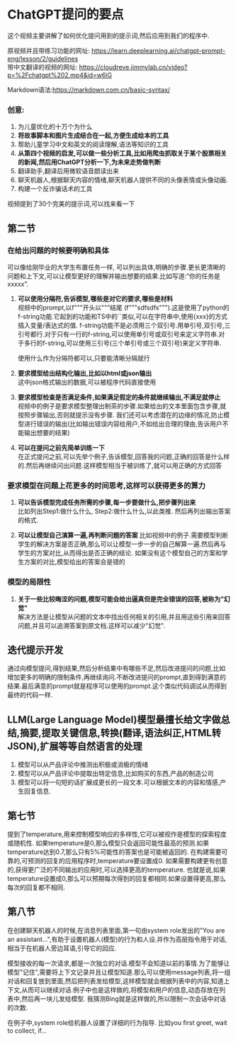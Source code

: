 # ChatGPT提问的要点
这个视频主要讲解了如何优化提问用到的提示词,然后应用到我们的程序中.

原视频并且带练习功能的网址: https://learn.deeplearning.ai/chatgpt-prompt-eng/lesson/2/guidelines  
带中文翻译的视频的网址: https://cloudreve.jimmylab.cn/video?p=%2Fchatgpt%202.mp4&id=w6iG

Markdown语法:https://markdown.com.cn/basic-syntax/

### 创意:
1. 为儿童优化的十万个为什么
2. **将故事脚本和图片生成结合在一起,方便生成绘本的工具**
3. 帮助儿童学习中文和英文的阅读理解,语法等知识的工具
4. **从第四个视频的启发,可以做一些分析工具,比如用爬虫抓取关于某个股票相关的新闻,然后用ChatGPT分析一下,为未来走势做判断**
5. 翻译助手,翻译后用微软语音朗读出来
6. 聊天机器人,根据聊天内容的情绪,聊天机器人提供不同的头像表情或头像动画.
7. 构建一个反诈骗话术的工具

视频提到了30个完美的提示词,可以找来看一下

## 第二节
### 在给出问题的时候要明确和具体
可以像给刚毕业的大学生布置任务一样, 可以列出具体,明确的步骤.更长更清晰的问题和上下文,可以让模型更好的理解并输出想要的结果.比如写道:"你的任务是xxxxx".
1. **可以使用分隔符,告诉模型,哪些是对它的要求,哪些是材料**  
   视频中的prompt,以f"""开头以"""结尾 (f"""sdfsdfs""").这是使用了python的f-string功能.它起到的功能和TS中的``类似,可以在字符串中,使用{xxx}的方式插入变量/表达式的值.
   f-string功能不是必须用三个双引号.用单引号,双引号,三引号都行.对于只有一行的f-string,可以使用单引号或双引号来定义字符串.对于多行的f-string,可以使用三引号(三个单引号或三个双引号)来定义字符串.

   使用什么作为分隔符都可以,只要能清晰分隔就行
   
2. **要求模型给出结构化输出,比如以html或json输出**  
   这中json格式输出的数据,可以被程序代码直接使用

3. **要求模型检查是否满足条件,如果满足假定的条件就继续输出,不满足就停止**  
   视频中的例子是要求模型整理出制茶的步骤.如果给出的文本里面包含步骤,就按照步骤输出,否则就提示没有步骤. 我们还可以考虑潜在的边缘的情况,防止模型进行错误的输出(比如输出错误内容给用户,不如给出合理的理由,告诉用户不能输出想要的结果)
   
4. **可以在提问之前先简单训练一下**  
   在正式提问之前,可以先举个例子,告诉模型,回答我的问题,正确的回答是什么样的.然后再继续问出问题.这样模型相当于被训练了,就可以用正确的方式回答

### 要求模型在问题上花更多的时间思考,这样可以获得更多的算力
1. **可以告诉模型完成任务所需的步骤,每一步要做什么,把步骤列出来**  
   比如列出Step1:做什么什么, Step2:做什么什么,以此类推. 然后再列出输出答案的格式.
   
2. **可以让模型自己演算一遍,再判断问题的答案**
   比如视频中的例子.需要模型判断学生的解决方案是否正确,那么可以让模型一步一步的自己解算一遍.然后再与学生的方案对比,从而得出是否正确的结论.
   如果没有这个模型自己的方案和学生方案的对比,模型给出的答案会是错的

### 模型的局限性
1. **关于一些比较晦涩的问题,模型可能会给出逼真但是完全错误的回答,被称为"幻觉"**  
   解决方法是让模型从问题的文本中找出任何相关的引用,并且用这些引用来回答问题,并且可以追溯答案到原文档.这样可以减少"幻觉".
   
## 迭代提示开发
通过向模型提问,得到结果,然后分析结果中有哪些不足,然后改进提问的问题,比如增加更多的明确的限制条件,再继续询问.不断改进提问的prompt,直到得到满意的结果.最后满意的prompt就是程序可以使用的prompt.这个类似代码调试从而得到最终的代码一样.

## LLM(Large Language Model)模型最擅长给文字做总结,摘要,提取关键信息,转换(翻译,语法纠正,HTML转JSON),扩展等等自然语言的处理
1. 模型可以从产品评论中推测出积极或消极的情绪
2. 模型可以从产品评论中提取出特定信息,比如购买的东西,产品的制造公司
3. 模型可以将一句短的话扩展成更长的一段文本.可以根据文本的内容和情感,产生回复信息.

## 第七节
提到了temperature,用来控制模型响应的多样性,它可以被视作是模型的探索程度或随机性.
如果temperature是0,那么模型只会返回可能性最高的预测.如果temperature达到0.7,那么只有5%可能性的答案也是可能被返回的.
在构建需要可靠的,可预测的回复的应用程序时,temperature要设置成0.
如果需要构建更有创意的,获得更广泛的不同输出的应用时,可以选择更高的temperature.
也就是说,如果temperature设置成0,那么可以预期每次得到的回复都相同.如果设置得更高,那么每次的回复都不相同.

## 第八节
在创建聊天机器人的时候,在消息列表里面,第一句由system role发出的"You are an assistant...",有助于设置机器人(模型)的行为和人设.并作为高层指令用于对话,相当于在机器人旁边耳语,引导它的回应.

模型接收的每一次请求,都是一次独立的对话.模型不会知道以前的事情.为了能够让模型"记住",需要将上下文记录并且让模型知道.那么可以使用message列表,将一组对话和回复放到里面,然后把列表发给模型,这样模型就会根据列表中的内容,知道上下文,从而可以继续对话.例子中也是这样做的,将模型和用户的信息,动态存放在列表中,然后再一块儿发给模型.
我猜测Bing就是这样做的,所以限制一次会话中对话的次数.

在例子中,system role给机器人设置了详细的行为指导. 比如you first greet, wait to collect, if...
